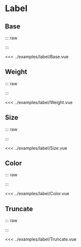 <script setup lang="ts">
import Base from "../examples/label/Base.vue"
import Weight from "../examples/label/Weight.vue"
import Size from "../examples/label/Size.vue"
import Color from "../examples/label/Color.vue"
import Truncate from "../examples/label/Truncate.vue"
</script>

# Label

## Base

::: raw
<div class="preview">
  <Base />
</div>
:::

<<< ../examples/label/Base.vue

## Weight

::: raw
<div class="preview">
  <Weight />
</div>
:::

<<< ../examples/label/Weight.vue

## Size

::: raw
<div class="preview">
  <Size />
</div>
:::

<<< ../examples/label/Size.vue

## Color

::: raw
<div class="preview">
  <Color />
</div>
:::

<<< ../examples/label/Color.vue

## Truncate

::: raw
<div class="preview">
  <Truncate />
</div>
:::

<<< ../examples/label/Truncate.vue
